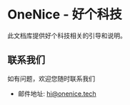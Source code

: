 # OneNice - 好个科技

此文档库提供好个科技相关的引导和说明。


## 联系我们

如有问题，欢迎您随时联系我们

- 邮件地址: [hi@onenice.tech](mailto:hi@onenice.tech)